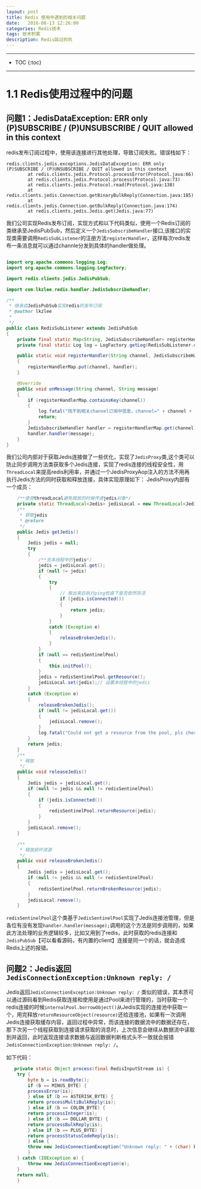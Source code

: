 ```yaml
---
layout: post
title: Redis 使用中遇到的相关问题
date:   2016-08-13 12:26:00
categories: Redis技术
tags: 技术积累
description: Redis踩过的坑
---
```

*****
* TOC
{:toc}
*****

# 1.1 Redis使用过程中的问题

## 问题1：JedisDataException: ERR only (P)SUBSCRIBE / (P)UNSUBSCRIBE / QUIT allowed in this context


redis发布订阅过程中，使用该连接进行其他处理，导致订阅失败。错误栈如下：

~~~console
redis.clients.jedis.exceptions.JedisDataException: ERR only (P)SUBSCRIBE / (P)UNSUBSCRIBE / QUIT allowed in this context
        at redis.clients.jedis.Protocol.processError(Protocol.java:66)
        at redis.clients.jedis.Protocol.process(Protocol.java:73)
        at redis.clients.jedis.Protocol.read(Protocol.java:138)
        at redis.clients.jedis.Connection.getBinaryBulkReply(Connection.java:185)
        at redis.clients.jedis.Connection.getBulkReply(Connection.java:174)
        at redis.clients.jedis.Jedis.get(Jedis.java:77)
~~~

我们公司实现Redis发布订阅，实现方式和以下代码类似，使用一个Redis订阅的类继承至JedisPubSub，然后定义一个`JedisSubscribeHandler`接口,该接口的实现类需要调用`RedisSubListener`的注册方法`registerHandler`，这样每次redis发布一条消息就可以通过channle分发到具体的handler做处理。

~~~java

import org.apache.commons.logging.Log;
import org.apache.commons.logging.LogFactory;

import redis.clients.jedis.JedisPubSub;

import com.lkzlee.redis.handler.JedisSubscribeHandler;

/**
 * 继承自JedisPubSub实现redis的发布订阅
 * @author lkzlee
 *
 */
public class RedisSubListener extends JedisPubSub
{
	private final static Map<String, JedisSubscribeHandler> registerHandlerMap = new HashMap<String, JedisSubscribeHandler>();
	private final static Log log = LogFactory.getLog(RedisSubListener.class);

	public static void registerHandler(String channel, JedisSubscribeHandler handler)
	{
		registerHandlerMap.put(channel, handler);
	}

	@Override
	public void onMessage(String channel, String message)
	{
		if (registerHandlerMap.containsKey(channel))
		{
			log.fatal("找不到相关channel订阅中信息，channel=" + channel + "|message=" + message + ",请检查是否有注册");
			return;
		}
		JedisSubscribeHandler handler = registerHandlerMap.get(channel);
		handler.handler(message);
	}
}
~~~
我们公司内部对于获取Jedis连接做了一些优化，实现了`JedisProxy`类,这个类可以防止同步调用方法类获取多个Jedis连接，实现了redis连接的线程安全性，用`ThreadLocal`来提高redis利用率，并通过一个JedisProxyAop注入的方法不用再执行Jedis方法的同时获取和释放连接，具体实现原理如下：
JedisProxy内部有一个成员：

~~~java
	/**使用threadLocal避免释放的时候传递jedis对象*/
	private static ThreadLocal<Jedis> jedisLocal = new ThreadLocal<Jedis>();
	/**
	 * 获取jedis
	 * @return
	 */
	public Jedis getJedis()
	{
		Jedis jedis = null;
		try
		{
			/**去本线程中的jedis*/
			jedis = jedisLocal.get();
			if (null != jedis)
			{
				try
				{
					// 取出来后执行ping检查下是否依然存活
					if (jedis.isConnected())
					{
						return jedis;
					}
				}
				catch (Exception e)
				{
					releaseBrokenJedis();
				}
			}
			if (null == redisSentinelPool)
			{
				this.initPool();
			}
			jedis = redisSentinelPool.getResource();
			jedisLocal.set(jedis);// 设置本线程中的jedis
		}
		catch (Exception e)
		{
			releaseBrokenJedis();
			if (null != jedisLocal.get())
			{
				jedisLocal.remove();
			}
			log.fatal("Could not get a resource from the pool, pls check the host and port settings", e);
		}
		return jedis;
	}
	/**
	 * 释放
	 */
	public void releaseJedis()
	{
		Jedis jedis = jedisLocal.get();
		if (null != jedis && null != redisSentinelPool)
		{
			if (jedis.isConnected())
			{
				redisSentinelPool.returnResource(jedis);
			}
		}
		jedisLocal.remove();
	}

	/**
	 * 释放损坏资源
	 */
	public void releaseBrokenJedis()
	{
		Jedis jedis = jedisLocal.get();
		if (null != jedis && null != redisSentinelPool)
		{
			redisSentinelPool.returnBrokenResource(jedis);
		}
		jedisLocal.remove();
	}
~~~


`redisSentinelPool`这个类基于`JedisSentinelPool`实现了Jedis连接池管理，但是各位有没有发现`handler.handler(message);`调用的这个方法是同步调用的，如果此方法处理的业务逻辑较多，比如又用到了redis，此时获取的redis连接和`JedisPubSub`【可以看看源码，有内置的client】连接是同一个的话，就会造成Redis上述的报错。


## 问题2：Jedis返回`JedisConnectionException:Unknown reply: /`

Jedis返回`JedisConnectionException:Unknown reply: /` 类似的错误，其本质可以通过源码看到Redis获取连接和使用是通过Pool来进行管理的，当时获取一个redis连接的时候`internalPool.borrowObject()`从Jedis实现的连接池中获取一个，用完释放`returnResourceObject(resource)`还给连接池，如果有一次调用Jedis连接获取缓存内容，返回过程中异常，而该连接的数据流中的数据还存在，那下次另一个线程获取到连接请求获取的消息时，上次信息会继续从数据流中读取到并返回，此时返现连接请求数据与返回数据判断格式头不一致就会报错`JedisConnectionException:Unknown reply: /`。


如下代码：

~~~java
   private static Object process(final RedisInputStream is) {
	try {
	    byte b = is.readByte();
	    if (b == MINUS_BYTE) {
		processError(is);
	    } else if (b == ASTERISK_BYTE) {
		return processMultiBulkReply(is);
	    } else if (b == COLON_BYTE) {
		return processInteger(is);
	    } else if (b == DOLLAR_BYTE) {
		return processBulkReply(is);
	    } else if (b == PLUS_BYTE) {
		return processStatusCodeReply(is);
	    } else {
		throw new JedisConnectionException("Unknown reply: " + (char) b);
	    }
	} catch (IOException e) {
	    throw new JedisConnectionException(e);
	}
	return null;
    }

~~~
